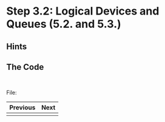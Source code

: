 # **Step 3.2: Logical Devices and Queues (5.2. and 5.3.)**
## **Hints**

## **The Code**


```C++
    
```

File: [](../Code/)

| Previous | Next |
|---|---|
| []() | []() |